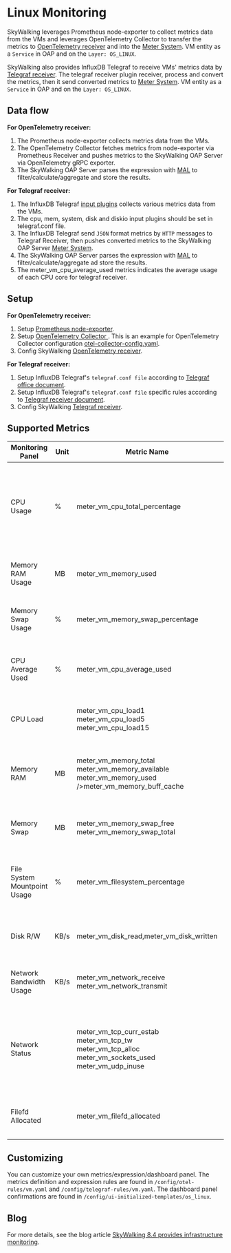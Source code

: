 # Linux Monitoring
SkyWalking leverages Prometheus node-exporter to collect metrics data from the VMs and leverages OpenTelemetry Collector to transfer the metrics to
[OpenTelemetry receiver](opentelemetry-receiver.md) and into the [Meter System](./../../concepts-and-designs/meter.md).
VM entity as a `Service` in OAP and on the `Layer: OS_LINUX`.

SkyWalking also provides InfluxDB Telegraf to receive VMs' metrics data by [Telegraf receiver](./telegraf-receiver.md).
The telegraf receiver plugin receiver, process and convert the metrics, then it send converted metrics to [Meter System](./../../concepts-and-designs/meter.md).
VM entity as a `Service` in OAP and on the `Layer: OS_LINUX`.

## Data flow
**For OpenTelemetry receiver:**
1. The Prometheus node-exporter collects metrics data from the VMs.
2. The OpenTelemetry Collector fetches metrics from node-exporter via Prometheus Receiver and pushes metrics to the SkyWalking OAP Server via OpenTelemetry gRPC exporter.
3. The SkyWalking OAP Server parses the expression with [MAL](../../concepts-and-designs/mal.md) to filter/calculate/aggregate and store the results.

**For Telegraf receiver:**
1. The InfluxDB Telegraf [input plugins](https://docs.influxdata.com/telegraf/v1.24/plugins/) collects various metrics data from the VMs.
2. The cpu, mem, system, disk and diskio input plugins should be set in telegraf.conf file.
2. The InfluxDB Telegraf send `JSON` format metrics by `HTTP` messages to Telegraf Receiver, then pushes converted metrics to the SkyWalking OAP Server [Meter System](./../../concepts-and-designs/meter.md).
3. The SkyWalking OAP Server parses the expression with [MAL](../../concepts-and-designs/mal.md) to filter/calculate/aggregate ad store the results.
4. The meter_vm_cpu_average_used metrics indicates the average usage of each CPU core for telegraf receiver.

## Setup
**For OpenTelemetry receiver:**
1. Setup [Prometheus node-exporter](https://prometheus.io/docs/guides/node-exporter/).
2. Setup [OpenTelemetry Collector ](https://opentelemetry.io/docs/collector/). This is an example for OpenTelemetry Collector configuration [otel-collector-config.yaml](../../../../test/e2e-v2/cases/vm/prometheus-node-exporter/otel-collector-config.yaml).
3. Config SkyWalking [OpenTelemetry receiver](opentelemetry-receiver.md).

**For Telegraf receiver:**
1. Setup InfluxDB Telegraf's `telegraf.conf file` according to [Telegraf office document](https://docs.influxdata.com/telegraf/v1.24/).
2. Setup InfluxDB Telegraf's `telegraf.conf file` specific rules according to [Telegraf receiver document](telegraf-receiver.md).
3. Config SkyWalking [Telegraf receiver](telegraf-receiver.md).

## Supported Metrics

| Monitoring Panel             | Unit | Metric Name                                                                                                             | Description                                                                                    | Data Source                                         |
|------------------------------|------|-------------------------------------------------------------------------------------------------------------------------|------------------------------------------------------------------------------------------------|-----------------------------------------------------|
| CPU Usage                    | %    | meter_vm_cpu_total_percentage                                                                                           | The total percentage usage of the CPU core. If there are 2 cores, the maximum usage is 200%.   | Prometheus node-exporter<br />Telegraf input plugin |
| Memory RAM Usage             | MB   | meter_vm_memory_used                                                                                                    | The total RAM usage                                                                            | Prometheus node-exporter<br />Telegraf input plugin |
| Memory Swap Usage            | %    | meter_vm_memory_swap_percentage                                                                                         | The percentage usage of swap memory                                                            | Prometheus node-exporter<br />Telegraf input plugin |
| CPU Average Used             | %    | meter_vm_cpu_average_used                                                                                               | The percentage usage of the CPU core in each mode                                              | Prometheus node-exporter<br />Telegraf input plugin |
| CPU Load                     |      | meter_vm_cpu_load1<br />meter_vm_cpu_load5<br />meter_vm_cpu_load15                                                     | The CPU 1m / 5m / 15m average load                                                             | Prometheus node-exporter<br />Telegraf input plugin |
| Memory RAM                   | MB   | meter_vm_memory_total<br />meter_vm_memory_available<br />meter_vm_memory_used />meter_vm_memory_buff_cache             | The RAM statistics, including Total / Available / Used / Buff-Cache                            | Prometheus node-exporter<br />Telegraf input plugin |
| Memory Swap                  | MB   | meter_vm_memory_swap_free<br />meter_vm_memory_swap_total                                                               | Swap memory statistics, including Free / Total                                                 | Prometheus node-exporter<br />Telegraf input plugin |
| File System Mountpoint Usage | %    | meter_vm_filesystem_percentage                                                                                          | The percentage usage of the file system at each mount point                                    | Prometheus node-exporter<br />Telegraf input plugin |
| Disk R/W                     | KB/s | meter_vm_disk_read,meter_vm_disk_written                                                                                | The disk read and written                                                                      | Prometheus node-exporter<br />Telegraf input plugin |
| Network Bandwidth Usage      | KB/s | meter_vm_network_receive<br />meter_vm_network_transmit                                                                 | The network receive and transmit                                                               | Prometheus node-exporter<br />Telegraf input plugin |
| Network Status               |      | meter_vm_tcp_curr_estab<br />meter_vm_tcp_tw<br />meter_vm_tcp_alloc<br />meter_vm_sockets_used<br />meter_vm_udp_inuse | The number of TCPs established / TCP time wait / TCPs allocated / sockets in use / UDPs in use | Prometheus node-exporter<br />Telegraf input plugin |
| Filefd Allocated             |      | meter_vm_filefd_allocated                                                                                               | The number of file descriptors allocated                                                       | Prometheus node-exporter                            |

## Customizing
You can customize your own metrics/expression/dashboard panel.
The metrics definition and expression rules are found in `/config/otel-rules/vm.yaml` and `/config/telegraf-rules/vm.yaml`.
The dashboard panel confirmations are found in `/config/ui-initialized-templates/os_linux`.

## Blog
For more details, see the blog article [SkyWalking 8.4 provides infrastructure monitoring](https://skywalking.apache.org/blog/2021-02-07-infrastructure-monitoring/).
